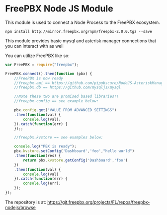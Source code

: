 # FreePBX Node JS Module

This module is used to connect a Node Process to the FreePBX ecosystem.

```
npm install http://mirror.freepbx.org/npm/freepbx-2.0.0.tgz --save
```

This module provides basic mysql and asterisk manager connections that you can interact with as well

You can utilize FreePBX like so:
```javascript
var FreePBX = require("freepbx");

FreePBX.connect().then(function (pbx) {
	//FreePBX is now ready
	//freepbx.ami == https://github.com/pipobscure/NodeJS-AsteriskManager
	//freepbx.db == https://github.com/mysqljs/mysql

	//Note these two are promised based libraries!!
	//freepbx.config == see example below:

	pbx.config.get("VALUE FROM ADVANCED SETTINGS")
	.then(function(val) {
		console.log(val);
	}).catch(function(err) {
	});;

	//freepbx.kvstore == see examples below:

	console.log("PBX is ready");
	pbx.kvstore.setConfig('Dashboard','foo',"hello world")
	.then(function(res) {
		return pbx.kvstore.getConfig('Dashboard','foo')
	})
	.then(function(val) {
		console.log(val)
	}).catch(function(err) {
		console.log(err);
	});
});
```

The repository is at: https://git.freepbx.org/projects/FL/repos/freepbx-nodejs/browse
